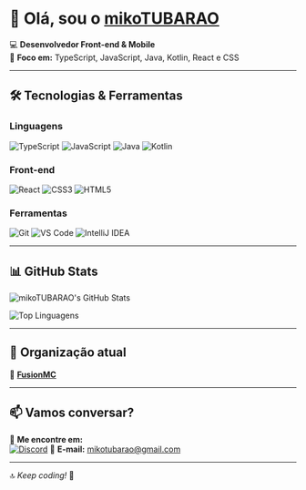 # 👋 Olá, sou o [mikoTUBARAO](https://github.com/mikoTUBARAO)  

💻 **Desenvolvedor Front-end & Mobile**  
🚀 **Foco em:** TypeScript, JavaScript, Java, Kotlin, React e CSS  

---

## 🛠 **Tecnologias & Ferramentas**  

### **Linguagens**  
![TypeScript](https://img.shields.io/badge/TypeScript-3178C6?style=flat&logo=typescript&logoColor=white)
![JavaScript](https://img.shields.io/badge/JavaScript-F7DF1E?style=flat&logo=javascript&logoColor=black)
![Java](https://img.shields.io/badge/Java-007396?style=flat&logo=java&logoColor=white)
![Kotlin](https://img.shields.io/badge/Kotlin-7F52FF?style=flat&logo=kotlin&logoColor=white)  

### **Front-end**  
![React](https://img.shields.io/badge/React-61DAFB?style=flat&logo=react&logoColor=black)
![CSS3](https://img.shields.io/badge/CSS3-1572B6?style=flat&logo=css3&logoColor=white)
![HTML5](https://img.shields.io/badge/HTML5-E34F26?style=flat&logo=html5&logoColor=white)  

### **Ferramentas**  
![Git](https://img.shields.io/badge/Git-F05032?style=flat&logo=git&logoColor=white)
![VS Code](https://img.shields.io/badge/VS_Code-007ACC?style=flat&logo=visual-studio-code&logoColor=white)
![IntelliJ IDEA](https://img.shields.io/badge/Intellij%20Idea-000?logo=intellij-idea&style=for-the-badge)  

---

## 📊 **GitHub Stats**  

![mikoTUBARAO's GitHub Stats](https://github-readme-stats.vercel.app/api?username=mikoTUBARAO&show_icons=true&theme=radical&hide_border=true)  

![Top Linguagens](https://github-readme-stats.vercel.app/api/top-langs/?username=mikoTUBARAO&layout=compact&theme=radical&hide_border=true)  

---

## 🌟 **Organização atual**  

🔹 **[FusionMC](https://github.com/network-fusion)**

---

## 📫 **Vamos conversar?**  

💬 **Me encontre em:**  
[![Discord](https://lanyard-profile-readme.vercel.app/api/1352383554885128365)](https://discord.com/users/1352383554885128365)
📧 **E-mail:** mikotubarao@gmail.com 

---

🔝 *Keep coding!* 🚀

